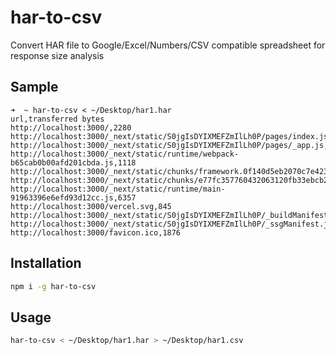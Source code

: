 # har-to-csv

Convert HAR file to Google/Excel/Numbers/CSV compatible spreadsheet for response size analysis

## Sample

```
➜  ~ har-to-csv < ~/Desktop/har1.har
url,transferred bytes
http://localhost:3000/,2280
http://localhost:3000/_next/static/S0jgIsDYIXMEFZmIlLh0P/pages/index.js,7342
http://localhost:3000/_next/static/S0jgIsDYIXMEFZmIlLh0P/pages/_app.js,1334
http://localhost:3000/_next/static/runtime/webpack-b65cab0b00afd201cbda.js,1118
http://localhost:3000/_next/static/chunks/framework.0f140d5eb2070c7e423d.js,40450
http://localhost:3000/_next/static/chunks/e77fc357760432063120fb33ebcb209c479429eb.413157615658d8422983.js,10862
http://localhost:3000/_next/static/runtime/main-91963396e6efd93d12cc.js,6357
http://localhost:3000/vercel.svg,845
http://localhost:3000/_next/static/S0jgIsDYIXMEFZmIlLh0P/_buildManifest.js,403
http://localhost:3000/_next/static/S0jgIsDYIXMEFZmIlLh0P/_ssgManifest.js,398
http://localhost:3000/favicon.ico,1876
```

## Installation

```bash
npm i -g har-to-csv
```

## Usage 

```bash
har-to-csv < ~/Desktop/har1.har > ~/Desktop/har1.csv
```
